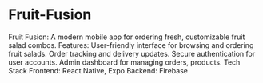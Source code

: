 # Fruit-Fusion
Fruit Fusion: A modern mobile app for ordering fresh, customizable fruit salad combos. Features: User-friendly interface for browsing and ordering fruit salads. Order tracking and delivery updates. Secure authentication for user accounts. Admin dashboard for managing orders, products. Tech Stack Frontend: React Native, Expo Backend: Firebase 
